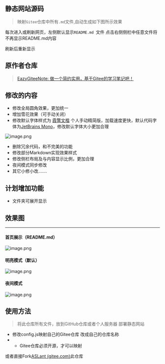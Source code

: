 ## 静态网站源码

> 映射` Gitee `仓库中所有`.md`文件,自动生成如下图所示效果

每次进入或刷新网页，左侧默认显示`README.md `文件 点击右侧侧栏中任意文件将不再显示README.md内容

刷新后重新显示

## 原作者仓库

> [EazyGiteeNote: 做一个简约实用，基于Gitee的学习笔记吧！](https://gitee.com/n0ts/eazy-gitee-note) 

## 修改的内容

- 修改全局圆角效果，更加统一
- 增加雪花效果（可手动关闭）
- 修改默认字体样式为 [霞鹜文楷](https://github.com/lxgw/LxgwWenKai) 个人手动精简版，加载速度更快，默认代码字体为[JetBrains Mono](https://github.com/JetBrains/JetBrainsMono)，修改默认字体大小更加合理

![image.png](https://image.baidu.com/search/down?url=https://tvax4.sinaimg.cn/large/006TZ18hly1hectd1rz75j31hc0swh33.jpg)

- 删除冗余代码，和不完美的功能
- 修改部分Markdown实现效果样式
- 修改侧栏布局及与内容显示比例，更加合理
- 夜间模式同步修改
- 其它小修小改.......

## 计划增加功能

- 文件夹可展开显示

## 效果图

---

#### 首页展示（README.md）

![image.png](https://image.baidu.com/search/down?url=https://tvax4.sinaimg.cn/large/006TZ18hly1hectm44gosj31hc0swgyo.jpg)

#### 明亮模式（默认）

![image.png](https://image.baidu.com/search/down?url=https://tvax3.sinaimg.cn/large/006TZ18hly1hectj36fy7j31hc0swtq6.jpg)

#### 夜间模式

![image.png](https://image.baidu.com/search/down?url=https://tvax4.sinaimg.cn/large/006TZ18hly1hectkveqilj31hc0sw1ao.jpg)

## 使用方法

> 将此仓库所有文件，放到GitHub仓库或者个人服务器 部署静态网站

- 修改config.js映射自己的Gitee仓库 改成自己的仓库名称
- - Gitee仓库必须开源，才可以映射

或者直接Fork[ASLant (gitee.com)](https://gitee.com/aslant/ASlant)此仓库

